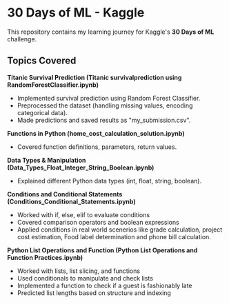 # 30 Days of ML - Kaggle 

This repository contains my learning journey for Kaggle's **30 Days of ML** challenge. 

## Topics Covered

**Titanic Survival Prediction (Titanic survivalprediction using RandomForestClassifier.ipynb)**  
   - Implemented survival prediction using Random Forest Classifier.  
   - Preprocessed the dataset (handling missing values, encoding categorical data).  
   - Made predictions and saved results as "my_submission.csv".  
   
**Functions in Python (home_cost_calculation_solution.ipynb)**  
   - Covered function definitions, parameters, return values.   

**Data Types & Manipulation (Data_Types_Float_Integer_String_Boolean.ipynb)**  
   - Explained different Python data types (int, float, string, boolean).
     
**Conditions and Conditional Statements (Conditions_Conditional_Statements.ipynb)**
   - Worked with if, else, elif to evaluate conditions 
   - Covered comparison operators and boolean expressions  
   - Applied conditions in real world scenerios like grade calculation, project cost estimation, Food label determination and phone bill calculation.

**Python List Operations and Function (Python List Operations and Function Practices.ipynb)**
   - Worked with lists, list slicing, and functions
   - Used conditionals to manipulate and check lists  
   - Implemented a function to check if a guest is fashionably late
   - Predicted list lengths based on structure and indexing
   




